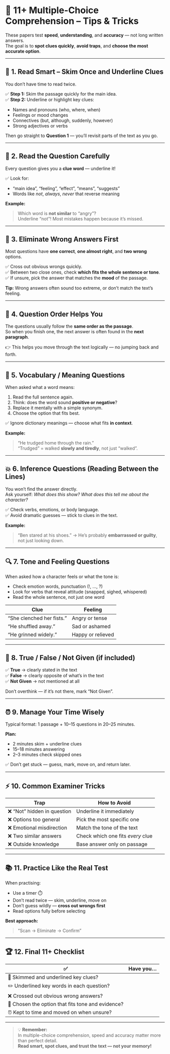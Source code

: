 # 🧠 11+ Multiple-Choice Comprehension – Tips & Tricks

These papers test **speed**, **understanding**, and **accuracy** — not long written answers.  
The goal is to **spot clues quickly**, **avoid traps**, and **choose the most accurate option**.

---

## 📖 1. Read Smart – Skim Once and Underline Clues

You don’t have time to read twice.

✅ **Step 1:** Skim the passage quickly for the main idea.  
✅ **Step 2:** Underline or highlight key clues:
- Names and pronouns (who, where, when)  
- Feelings or mood changes  
- Connectives (but, although, suddenly, however)  
- Strong adjectives or verbs  

Then go straight to **Question 1** — you’ll revisit parts of the text as you go.

---

## 🧩 2. Read the Question Carefully

Every question gives you a **clue word** — underline it!

✅ Look for:
- “main idea”, “feeling”, “effect”, “means”, “suggests”  
- Words like *not*, *always*, *never* that reverse meaning  

**Example:**  
> Which word is **not similar** to “angry”?  
Underline “not”! Most mistakes happen because it’s missed.

---

## 🎯 3. Eliminate Wrong Answers First

Most questions have **one correct**, **one almost right**, and **two wrong** options.

✅ Cross out obvious wrongs quickly.  
✅ Between two close ones, check **which fits the whole sentence or tone**.  
✅ If unsure, pick the answer that matches the **mood** of the passage.

**Tip:** Wrong answers often sound too extreme, or don’t match the text’s feeling.

---

## 🧠 4. Question Order Helps You

The questions usually follow the **same order as the passage**.  
So when you finish one, the next answer is often found in the **next paragraph**.

👉 This helps you move through the text logically — no jumping back and forth.

---

## 💬 5. Vocabulary / Meaning Questions

When asked what a word means:
1. Read the full sentence again.  
2. Think: does the word sound **positive or negative**?  
3. Replace it mentally with a simple synonym.  
4. Choose the option that fits best.

✅ Ignore dictionary meanings — choose what fits **in context**.

**Example:**  
> “He trudged home through the rain.”  
“Trudged” = walked **slowly and tiredly**, not just “walked”.

---

## 💥 6. Inference Questions (Reading Between the Lines)

You won’t find the answer directly.  
Ask yourself: *What does this show? What does this tell me about the character?*

✅ Check verbs, emotions, or body language.  
✅ Avoid dramatic guesses — stick to clues in the text.

**Example:**  
> “Ben stared at his shoes.” → He’s probably **embarrassed or guilty**, not just looking down.

---

## 🔍 7. Tone and Feeling Questions

When asked how a character feels or what the tone is:
- Check emotion words, punctuation (!, …, ?)
- Look for verbs that reveal attitude (snapped, sighed, whispered)
- Read the whole sentence, not just one word

| Clue | Feeling |
|------|----------|
| “She clenched her fists.” | Angry or tense |
| “He shuffled away.” | Sad or ashamed |
| “He grinned widely.” | Happy or relieved |

---

## 🧾 8. True / False / Not Given (if included)

✅ **True** → clearly stated in the text  
✅ **False** → clearly opposite of what’s in the text  
✅ **Not Given** → not mentioned at all  

Don’t overthink — if it’s not there, mark “Not Given”.

---

## ⏰ 9. Manage Your Time Wisely

Typical format: 1 passage + 10–15 questions in 20–25 minutes.

**Plan:**
- 2 minutes skim + underline clues  
- 15–18 minutes answering  
- 2–3 minutes check skipped ones  

✅ Don’t get stuck — guess, mark, move on, and return later.

---

## ⚡ 10. Common Examiner Tricks

| Trap | How to Avoid |
|------|---------------|
| ❌ “Not” hidden in question | Underline it immediately |
| ❌ Options too general | Pick the most specific one |
| ❌ Emotional misdirection | Match the tone of the text |
| ❌ Two similar answers | Check which one fits *every* clue |
| ❌ Outside knowledge | Base answer only on passage |

---

## 📚 11. Practice Like the Real Test

When practising:
- Use a timer ⏱️  
- Don’t read twice — skim, underline, move on  
- Don’t guess wildly — **cross out wrongs first**  
- Read options fully before selecting  

**Best approach:**  
> “Scan → Eliminate → Confirm”

---

## 🏆 12. Final 11+ Checklist

| ✅ | Have you… |
|----|------------|
| 👀 Skimmed and underlined key clues? | |
| ✏️ Underlined key words in each question? | |
| ❌ Crossed out obvious wrong answers? | |
| 🧠 Chosen the option that fits tone and evidence? | |
| ⏰ Kept to time and moved on when unsure? | |

---

> 💡 **Remember:**  
> In multiple-choice comprehension, speed and accuracy matter more than perfect detail.  
> **Read smart, spot clues, and trust the text — not your memory!**
